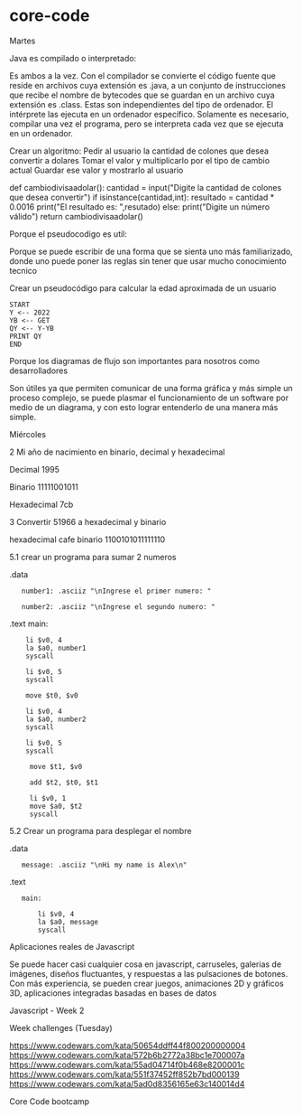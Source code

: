 # core-code
Martes

Java es compilado o interpretado:

Es ambos a la vez. Con el compilador se convierte el código fuente que reside en archivos cuya extensión es .java, a un conjunto de instrucciones que recibe el nombre de bytecodes que se guardan en un archivo cuya extensión es .class. Estas son independientes del tipo de ordenador. El intérprete las ejecuta en un ordenador específico. Solamente es necesario, compilar una vez el programa, pero se interpreta cada vez que se ejecuta en un ordenador.

Crear un algoritmo:
  Pedir al usuario la cantidad de colones que desea convertir a dolares
  Tomar el valor y multiplicarlo por el tipo de cambio actual 
  Guardar ese valor y mostrarlo al usuario
  
  def cambiodivisaadolar():
      cantidad = input("Digite la cantidad de colones que desea convertir")
      if isinstance(cantidad,int):
          resultado = cantidad * 0.0016
          print("El resultado es: ",resutado)
      else:
          print("Digite un número válido")
          return cambiodivisaadolar()
 
 
 Porque el pseudocodigo es util:
 
 Porque se puede escribir de una forma que se sienta uno más familiarizado, donde uno puede poner las reglas sin tener que usar 
 mucho conocimiento tecnico
 
 Crear un pseudocódigo para calcular la edad aproximada de un usuario
 
    START 
    Y <-- 2022
    YB <-- GET
    QY <-- Y-YB
    PRINT QY
    END
  
  Porque los diagramas de flujo son importantes para nosotros como desarrolladores
  
  Son útiles ya que permiten comunicar de una forma gráfica y más simple un proceso complejo, se puede plasmar el funcionamiento de un software 
  por medio de un diagrama, y con esto lograr entenderlo de una manera más simple.
 
 Miércoles
 
 2 Mi año de nacimiento en binario, decimal y hexadecimal
 
 Decimal 1995
 
 Binario 11111001011
 
 Hexadecimal 7cb
 
 3 Convertir 51966 a hexadecimal y binario
 
 hexadecimal cafe
 binario 1100101011111110
 
 5.1 crear un programa para sumar 2 numeros
 
  .data
	
       number1: .asciiz "\nIngrese el primer numero: "
	
       number2: .asciiz "\nIngrese el segundo numero: "
  
  .text
	main:
	
	    li $v0, 4
	    la $a0, number1
	    syscall

	    li $v0, 5
	    syscall

	    move $t0, $v0

	    li $v0, 4
	    la $a0, number2
	    syscall

	    li $v0, 5
	    syscall

	     move $t1, $v0
		
	     add $t2, $t0, $t1

	     li $v0, 1
	     move $a0, $t2
	     syscall
	     
    
 5.2 Crear un programa para desplegar el nombre
 
  .data
  
       message: .asciiz "\nHi my name is Alex\n"
  
  .text 
  
       main:
       
           li $v0, 4
           la $a0, message
           syscall
 
 Aplicaciones reales de Javascript
 
 Se puede hacer casi cualquier cosa en javascript, carruseles, galerias de imágenes, diseños fluctuantes, y respuestas a las pulsaciones de botones. 
 Con más experiencia, se pueden crear juegos, animaciones 2D y gráficos 3D, aplicaciones integradas basadas en bases de datos


Javascript - Week 2

Week challenges (Tuesday) 

https://www.codewars.com/kata/50654ddff44f800200000004
https://www.codewars.com/kata/572b6b2772a38bc1e700007a
https://www.codewars.com/kata/55ad04714f0b468e8200001c
https://www.codewars.com/kata/551f37452ff852b7bd000139
https://www.codewars.com/kata/5ad0d8356165e63c140014d4
 
Core Code bootcamp
